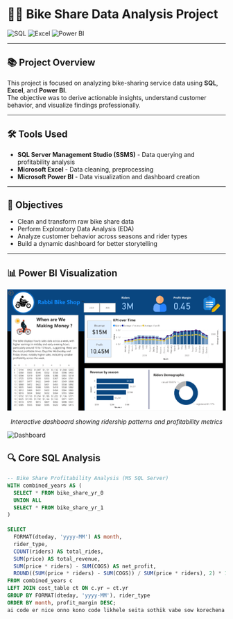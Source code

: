 # 🚴‍♂️ Bike Share Data Analysis Project

<div align="left">

![SQL](https://img.shields.io/badge/SQL-Data_Analysis-blue?style=for-the-badge&logo=databricks&logoColor=white)
![Excel](https://img.shields.io/badge/Excel-Data_Cleaning-green?style=for-the-badge&logo=microsoft-excel&logoColor=white)
![Power BI](https://img.shields.io/badge/Power_BI-Dashboard-F2C811?style=for-the-badge&logo=powerbi&logoColor=black)

</div>

---

## 📚 Project Overview

This project is focused on analyzing bike-sharing service data using **SQL**, **Excel**, and **Power BI**.  
The objective was to derive actionable insights, understand customer behavior, and visualize findings professionally.

---

## 🛠️ Tools Used

- **SQL Server Management Studio (SSMS)** - Data querying and profitability analysis
- **Microsoft Excel** - Data cleaning, preprocessing
- **Microsoft Power BI** - Data visualization and dashboard creation

---

## 🎯 Objectives

- Clean and transform raw bike share data
- Perform Exploratory Data Analysis (EDA)
- Analyze customer behavior across seasons and rider types
- Build a dynamic dashboard for better storytelling

---
## 📊 Power BI Visualization
<div align="center"> <img src="https://github.com/RabbiTheAnalyst/Bike-Share-Data-Analysis/blob/main/Screenshot%202024-12-13%20164007.png"> <p><em>Interactive dashboard showing ridership patterns and profitability metrics</em></p> </div>  
<picture>
  <source media="(prefers-color-scheme: dark)" srcset="dark-mode-image.png">
  <source media="(prefers-color-scheme: light)" srcset="light-mode-image.png">
  <img src="default-image.png" alt="Dashboard">
</picture>

## 🔍 Core SQL Analysis

```sql
-- Bike Share Profitability Analysis (MS SQL Server)
WITH combined_years AS (
  SELECT * FROM bike_share_yr_0
  UNION ALL
  SELECT * FROM bike_share_yr_1
)

SELECT 
  FORMAT(dteday, 'yyyy-MM') AS month,
  rider_type,
  COUNT(riders) AS total_rides,
  SUM(price) AS total_revenue,
  SUM(price * riders) - SUM(COGS) AS net_profit,
  ROUND((SUM(price * riders) - SUM(COGS)) / SUM(price * riders), 2) * 100 AS profit_margin
FROM combined_years c
LEFT JOIN cost_table ct ON c.yr = ct.yr
GROUP BY FORMAT(dteday, 'yyyy-MM'), rider_type
ORDER BY month, profit_margin DESC;
ai code er nice onno kono code likhele seita sothik vabe sow korechena solve it
